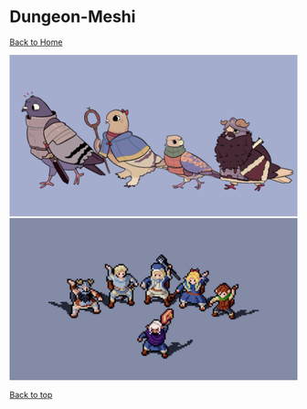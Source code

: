 # Dungeon-Meshi

[Back to Home](https://github.com/RickyFoots/Wallpapers/tree/main)

</h1>

<img src="https://github.com/RickyFoots/Wallpapers/blob/main/Collection/Anime%20%26%20Manga/Dungeon%20Meshi/dunmeshi-pigeon.png">

<img src="https://github.com/RickyFoots/Wallpapers/blob/main/Collection/Anime%20%26%20Manga/Dungeon%20Meshi/dunmesh-mhbali-twt_1920x1080-frappe-larger.png">

[Back to top](#Top)